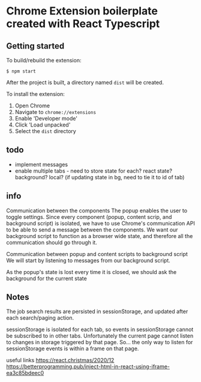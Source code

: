 # Chrome Extension boilerplate created with React Typescript

## Getting started

To build/rebuild the extension:

```
$ npm start
```

After the project is built, a directory named `dist` will be created. 

To install the extension:

1. Open Chrome
2. Navigate to `chrome://extensions`
3. Enable 'Developer mode'
4. Click 'Load unpacked'
5. Select the `dist` directory

## todo

- implement messages
- enable multiple tabs - need to store state for each? react state? background? local?
(if updating state in bg, need to tie it to id of tab)
  
## info

Communication between the components
The popup enables the user to toggle settings. 
Since every component (popup, content scrip, and background script) is isolated, 
we have to use Chrome's communication API to be able to send a message between 
the components. We want our background script to function as a browser wide state, 
and therefore all the communication should go through it.

Communication between popup and content scripts to background script
We will start by listening to messages from our background script.

As the popup's state is lost every time it is closed, we should ask the 
background for the current state

## Notes

The job search results are persisted in sessionStorage, and updated after each search/paging action.

sessionStorage is isolated for each tab, so events in sessionStorage cannot be subscribed to in other tabs.
Unfortunately the current page cannot listen to changes in storage triggered by that page.
So... the only way to listen for sessionStorage events is within a frame on that page.


useful links
https://react.christmas/2020/12
https://betterprogramming.pub/inject-html-in-react-using-iframe-ea3c85bdeec0

